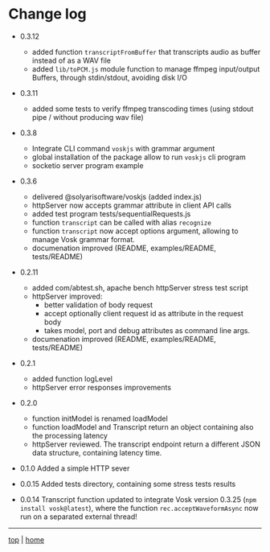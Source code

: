 # Change log

- 0.3.12
  - added function `transcriptFromBuffer` that transcripts audio as buffer instead of as a WAV file
  - added `lib/toPCM.js` module function to manage ffmpeg input/output Buffers, 
    through stdin/stdout, avoiding disk I/O

- 0.3.11
  - added some tests to verify ffmpeg transcoding times 
    (using stdout pipe / without producing wav file)

- 0.3.8
  - Integrate CLI command `voskjs` with grammar argument 
  - global installation of the package allow to run `voskjs` cli program
  - socketio server program example

- 0.3.6
  - delivered @solyarisoftware/voskjs (added index.js)
  - httpServer now accepts grammar attribute in client API calls 
  - added test program tests/sequentialRequests.js
  - function `transcript` can be called with alias `recognize`
  - function `transcript` now accept options argument, allowing to manage Vosk grammar format.
  - documenation improved (README, examples/README, tests/README) 

- 0.2.11
  - added com/abtest.sh, apache bench httpServer stress test script
  - httpServer improved: 
    - better validation of body request 
    - accept optionally client request id as attribute in the request body
    - takes model, port and debug attributes as command line args.
  - documenation improved (README, examples/README, tests/README) 

- 0.2.1
  - added function logLevel
  - httpServer error responses improvements

- 0.2.0
  - function initModel is renamed loadModel
  - function loadModel and Transcript  return an object containing also the processing latency
  - httpServer reviewed. The transcript endpoint return a different JSON data structure, containing latency time.

- 0.1.0 
  Added a simple HTTP sever

- 0.0.15 
  Added tests directory, containing some stress tests results

- 0.0.14 
  Transcript function updated to integrate Vosk version 0.3.25 (`npm install vosk@latest`), 
  where the function `rec.acceptWaveformAsync` now run on a separated external thread!

---

[top](#) | [home](README.md)


